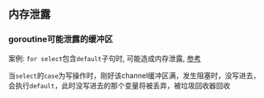 ## 内存泄露

### goroutine可能泄露的缓冲区

案例: `for select`包含`default`子句时, 可能造成内存泄露, [参考]([https://go-zh.org/doc/effective_go.html#%E6%B3%84%E9%9C%B2%E7%BC%93%E5%86%B2](https://go-zh.org/doc/effective_go.html#泄露缓冲))

当`select`的`case`为写操作时，刚好该channel缓冲区满，发生阻塞时，没写进去，会执行`default`，此时没写进去的那个变量将被丢弃，被垃圾回收器回收